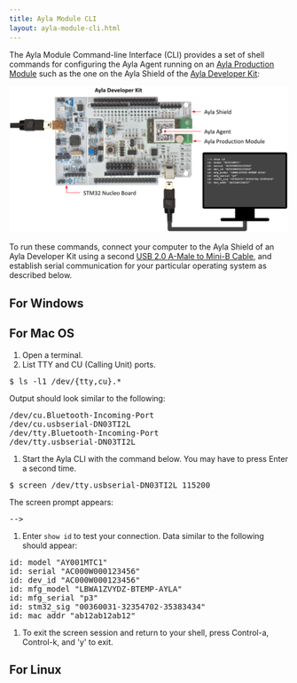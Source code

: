 ```yaml
---
title: Ayla Module CLI
layout: ayla-module-cli.html
---
```


The Ayla Module Command-line Interface (CLI) provides a set of shell commands for configuring the Ayla Agent running on an [Ayla Production Module](/devices/ayla-production-module) such as the one on the Ayla Shield of the [Ayla Developer Kit](../ayla-developer-kit):

<img src="ayla-module-cli.png" width="700">

To run these commands, connect your computer to the Ayla Shield of an Ayla Developer Kit using a second [USB 2.0 A-Male to Mini-B Cable](https://www.amazon.com/AmazonBasics-USB-2-0-Cable-Male/dp/B00NH13S44/ref=sxts_kp?keywords=usb+type+b&pd_rd_i=B00NH13S44&pd_rd_r=d7322804-b9d2-4e0d-84f0-07e0f04b1b5d&pd_rd_w=nNpl4&pd_rd_wg=M7eIi&pf_rd_p=9e1f8218-b1c6-41ee-b8db-ab27d6c0f6de&pf_rd_r=DAD4Q395EY2EZ1QS1D1F&qid=1551889936&s=gateway), and establish serial communication for your particular operating system as described below.

## For Windows

## For Mac OS

1. Open a terminal.
1. List TTY and CU (Calling Unit) ports.
<pre>
$ ls -l1 /dev/{tty,cu}.*
</pre>
Output should look similar to the following:
<pre>
/dev/cu.Bluetooth-Incoming-Port
/dev/cu.usbserial-DN03TI2L
/dev/tty.Bluetooth-Incoming-Port
/dev/tty.usbserial-DN03TI2L
</pre>
1. Start the Ayla CLI with the command below. You may have to press Enter a second time.
<pre>
$ screen /dev/tty.usbserial-DN03TI2L 115200
</pre>
The screen prompt appears:
<pre>
--&gt;
</pre>
1. Enter <code>show id</code> to test your connection. Data similar to the following should appear:
<pre>
id: model "AY001MTC1"
id: serial "AC000W000123456"
id: dev_id "AC000W000123456"
id: mfg_model "LBWA1ZVYDZ-BTEMP-AYLA"
id: mfg_serial "p3"
id: stm32_sig "00360031-32354702-35383434"
id: mac_addr "ab12ab12ab12"
</pre>
1. To exit the screen session and return to your shell, press Control-a, Control-k, and 'y' to exit.

## For Linux
